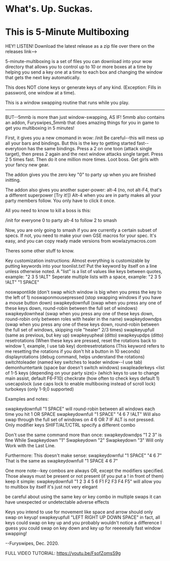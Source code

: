 #  What's. Up. Suckas.
#  This is 5-Minute Multiboxing


HEY! LISTEN! Download the latest release as a zip file over there on the releases link-->

5-minute-multiboxing is a set of files you can download into your wow directory that allows you to control up to 10 or more boxes at a time by helping you send a key one at a time to each box and changing the window that gets the next key automatically.

This does NOT clone keys or generate keys of any kind. (Exception: Fills in password, one window at a time).

This is a window swapping routine that runs while you play.

-----------------------------------------------------

BUT--5mmb is more than just window-swapping, AS IF!
5mmb also contains an addon, Furyswipes_5mmb that does amazing things for you in game to get you multiboxing in 5 minutes!

First, it gives you a new cmomand in wow:
/init
Be careful--this will mess up all your bars and bindings. But this is the key to getting started fast--everytoon has the same bindings. Press a 2 on one toon (attack single target), then press 2 again and the next window attacks single target. Press 2 5 times fast. Then do it one million more times. Loot boss. Get girls with your fancy new gear.

The addon gives you the zero key "0" to party up when you are finished initting.

The addon also gives you another super-power:
alt-4  (no, not alt-F4, that's a different superpower [Try it!]) Alt-4 when you are in party makes all your party members follow. You only have to click it once.

All you need to know to kill a boss is this:

/init for everyone
0 to party
alt-4 to follow
2 to smash

Now, you are only going to smash if you are currently a certain subset of specs. If not, you need to make your own GSE macros for your spec. It's easy, and you can copy ready made versions from wowlazymacros.com

Theres some other stuff to know. 

Key customization instructions:
Almost everything is customizable by putting keywords into your toonlist.txt!
Put the keyword by itself on a line unless otherwise noted.
A "list" is a list of values like keys between quotes, example: "2 3 5 !ALT"
Seperate multiple lists with a space, example: "2 3 5 !ALT" "1 SPACE"

noswapontilde   (don't swap which window is big when you press the key to the left of 1) 
noswaponmousepressed   (stop swapping windows if you have a mouse button down)
swapkeydownfull <one or more lists of key combos>  (swap when you press any one of these keys down, round-robin between the full set of windows)
swapkeydownheal <one or more lists of key combos>  (swap when you press any one of these keys down, round-robin only between roles with healer in the name)
swapkeydowndps <one or more lists of key combos> (swap when you press any one of these keys down, round-robin between the full set of windows, skipping role "healer" 2/3 times)
swapkeyupfull (same as previous, but key up)
swapkeyupheal (ditto)
swapkeyupdps  (ditto)
resetrotations <key combo or list> (When these keys are pressed, reset the rotations back to window 1, example, I use tab key)
dontresetrotations (This keyword refers to me resetting the rotations if you don't hit a button in 10 seconds)
displayrotations (debug command, helps understand the rotations)
switchtoleader <key or list of keys> (named key switches to leader window--I use tab)
demonhuntertank (space bar doesn't switch windows)
swapleaderkeys <list of 1-5 keys (depending on your party size)> (which keys to use to change main assist, default F6-F10)
checkrate <milliseconds> (how often to check keys default 1)
usecapslock (use caps lock to enable multiboxing instead of scroll lock)
turbokeys <list of keys  to activate on keyup AND keydown> (only 1-9,0 supported)

Examples and notes:

swapkeydownfull "1 SPACE" 
will round-robin between all windows each  time you hit 1 OR SPACE
swapkeydownfull "1 SPACE" "4 6 7 !ALT"
Will also swap through the full set of windows on 4 6 OR 7 IF ALT is not pressed.
Only modifier keys SHIFT/ALT/CTRL specify a different combo

Don't use the same command more than once:
swapkeydowndps "1 2 3" is fine
While
Swapkeydown "1"
Swapkeydown "2"
Swapkeydown "3"
Will only Work with the Last Line.


Furthermore:
This doesn't make sense:
swapkeydownful "1 SPACE" "4 6 7"
That is the same as 
swapkeydownfull "1 SPACE 4 6 7"

One more note--key combos are always OR, except the modifiers specified. Those always must be present or not present (if you put a !  in front of them)
keep it simple:
swapkeydownfull "1 2 3 4 5 6 F1 F2 F3 F4 F5" will allow you to multibox by itself
it's just not very elegant

be careful about using the same key or key combo in multiple swaps
it can have unexpected or undetectable adverse effects

Keys you intend to use for movement like space and arrow should only swap on keyup!
swapkeyupfull "LEFT RIGHT UP DOWN SPACE"
in fact, all keys could swap on key up and you probably wouldn't notice a difference
I guess you could swap on key down and key up for reeeeeally fast window swapping!

--Furyswipes, Dec. 2020.

FULL VIDEO TUTORIAL:
https://youtu.be/FsofZomsS9g
